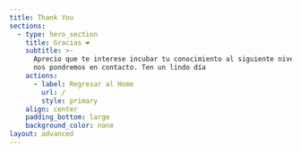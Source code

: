 ```yaml
---
title: Thank You
sections:
  - type: hero_section
    title: Gracias ❤
    subtitle: >-
      Aprecio que te interese incubar tu conocimiento al siguiente nivel. Pronto
      nos pondremos en contacto. Ten un lindo día 
    actions:
      - label: Regresar al Home
        url: /
        style: primary
    align: center
    padding_bottom: large
    background_color: none
layout: advanced
---
```

